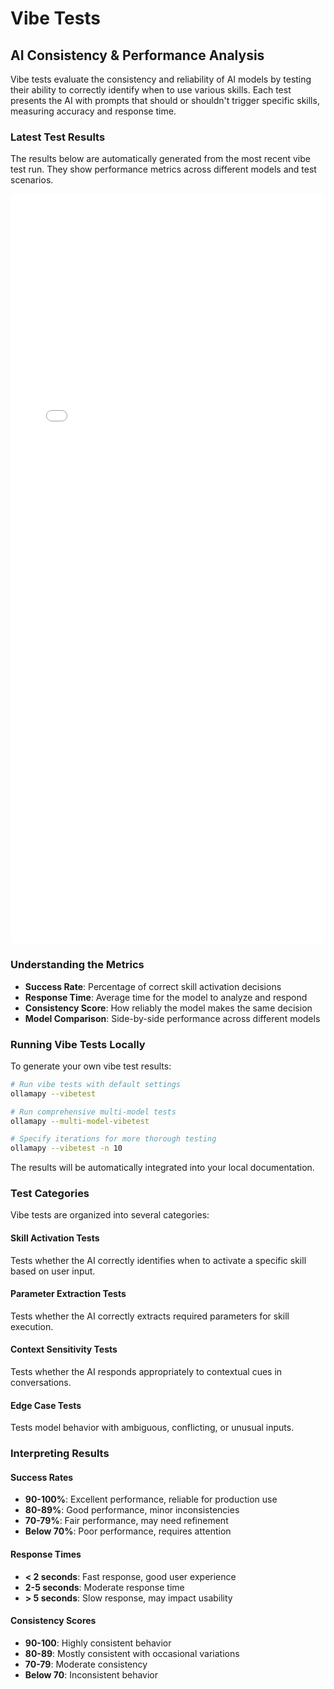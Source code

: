 # Vibe Tests

## AI Consistency & Performance Analysis

Vibe tests evaluate the consistency and reliability of AI models by testing their ability to correctly identify when to use various skills. Each test presents the AI with prompts that should or shouldn't trigger specific skills, measuring accuracy and response time.

### Latest Test Results

The results below are automatically generated from the most recent vibe test run. They show performance metrics across different models and test scenarios.

<div id="vibe-test-container" style="width: 100%; height: 1200px; border: none; border-radius: 8px; overflow: hidden;">
    <iframe 
        id="vibe-test-iframe"
        src="../vibe_test_results.html" 
        width="100%" 
        height="100%" 
        style="border: none;"
        onload="handleIframeLoad()"
        onerror="showFallback()"
    ></iframe>
</div>

<div id="vibe-test-fallback" style="display: none; padding: 20px; border: 2px dashed #ccc; border-radius: 8px; text-align: center; background: #f9f9f9;">
    <h3>🔬 Vibe Test Results</h3>
    <p>Vibe test results are generated during the build process and will be available here once generated.</p>
    <div style="margin: 20px 0;">
        <strong>To view results:</strong>
        <ul style="list-style: none; padding: 0; margin: 10px 0;">
            <li>🏠 <strong>Locally:</strong> Run <code>ollamapy --unified-docs</code> to generate and serve</li>
            <li>🌐 <strong>Online:</strong> Visit the <a href="https://scienceisverycool.github.io/OllamaPy/" target="_blank">live documentation</a></li>
        </ul>
    </div>
    <p><em>Fresh vibe tests are automatically generated with each deployment to ensure accuracy.</em></p>
</div>

<script>
function handleIframeLoad() {
    const iframe = document.getElementById('vibe-test-iframe');
    const fallback = document.getElementById('vibe-test-fallback');
    
    // Check if iframe actually loaded content
    try {
        const iframeDoc = iframe.contentDocument || iframe.contentWindow.document;
        if (iframeDoc.body.children.length === 0 || 
            iframeDoc.body.innerHTML.trim() === '') {
            showFallback();
        }
    } catch (e) {
        // Cross-origin restriction or other error - try to detect by checking if src exists
        fetch(iframe.src).then(response => {
            if (!response.ok) {
                showFallback();
            }
        }).catch(() => {
            showFallback();
        });
    }
}

function showFallback() {
    document.getElementById('vibe-test-container').style.display = 'none';
    document.getElementById('vibe-test-fallback').style.display = 'block';
}
</script>

### Understanding the Metrics

- **Success Rate**: Percentage of correct skill activation decisions
- **Response Time**: Average time for the model to analyze and respond
- **Consistency Score**: How reliably the model makes the same decision
- **Model Comparison**: Side-by-side performance across different models

### Running Vibe Tests Locally

To generate your own vibe test results:

```bash
# Run vibe tests with default settings
ollamapy --vibetest

# Run comprehensive multi-model tests
ollamapy --multi-model-vibetest

# Specify iterations for more thorough testing
ollamapy --vibetest -n 10
```

The results will be automatically integrated into your local documentation.

### Test Categories

Vibe tests are organized into several categories:

#### Skill Activation Tests
Tests whether the AI correctly identifies when to activate a specific skill based on user input.

#### Parameter Extraction Tests
Tests whether the AI correctly extracts required parameters for skill execution.

#### Context Sensitivity Tests
Tests whether the AI responds appropriately to contextual cues in conversations.

#### Edge Case Tests
Tests model behavior with ambiguous, conflicting, or unusual inputs.

### Interpreting Results

#### Success Rates
- **90-100%**: Excellent performance, reliable for production use
- **80-89%**: Good performance, minor inconsistencies
- **70-79%**: Fair performance, may need refinement
- **Below 70%**: Poor performance, requires attention

#### Response Times
- **< 2 seconds**: Fast response, good user experience
- **2-5 seconds**: Moderate response time
- **> 5 seconds**: Slow response, may impact usability

#### Consistency Scores
- **90-100**: Highly consistent behavior
- **80-89**: Mostly consistent with occasional variations
- **70-79**: Moderate consistency
- **Below 70**: Inconsistent behavior